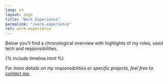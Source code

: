 ```yaml
---
lang: en
layout: page
title: "Work Experience"
permalink: "/work-experience"
ref: work-experience
---
```


Below you’ll find a chronological overview with highlights of my roles, used tech and responsibilities.

{% include timeline.html %}

*For more details on my responsibilities or specific projects, feel free to [contact me](/contact).*
